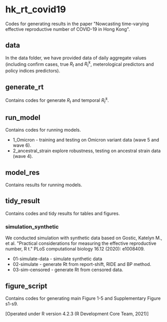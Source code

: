 # hk_rt_covid19
Codes for generating results in the paper "Nowcasting time-varying effective reproductive number of COVID-19 in Hong Kong".

## data
In the data folder,  we have provided data of daily aggregate values (including confirm cases, true $R_t$ and $R_{t}^{k}$, meterological predictors and policy indices predictors).

## generate_rt
Contains codes for generate $R_t$ and temporal $R_{t}^{k}$.

## run_model
Contains codes for running models.
* 1_Omicron - training and testing on Omicron variant data (wave 5 and wave 6).
* 2_ancestral_strain  explore robustness, testing on ancestral strain data (wave 4).

## model_res
Contains results for running models.

## tidy_result
Contains codes and tidy results for tables and figures.

### simulation_synthetic
We conducted simulation with synthetic data based on Gostic, Katelyn M., et al. "Practical considerations for measuring the effective reproductive number, R t." PLoS computational biology 16.12 (2020): e1008409. 

* 01-simulate-data - simulate synthetic data
* 02-simulate - generate Rt from report-shift, RIDE and BP method.
* 03-sim-censored - generate Rt from censored data.

## figure_script
Contains codes for generating main Figure 1-5 and Supplementary Figure s1-s9.

[Operated under R version 4.2.3 (R Development Core Team, 2021)]
